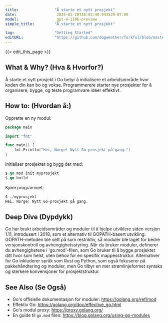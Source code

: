 ```yaml
---
title:                "Å starte et nytt prosjekt"
date:                  2024-01-20T18:03:40.943529-07:00
model:                 gpt-4-1106-preview
simple_title:         "Å starte et nytt prosjekt"

tag:                  "Getting Started"
editURL:              "https://github.com/dogweather/forkful/blob/master/content/no/go/starting-a-new-project.md"
---
```


{{< edit_this_page >}}

## What & Why? (Hva & Hvorfor?)
Å starte et nytt prosjekt i Go betyr å initialisere et arbeidsområde hvor koden din kan bo og vokse. Programmerere starter nye prosjekter for å organisere, bygge, og teste programvare idéer effektivt.

## How to: (Hvordan å:)
Opprette en ny modul:

```Go
package main

import "fmt"

func main() {
    fmt.Println("Hei, Norge! Nytt Go-prosjekt på gang.")
}
```

Initialiser prosjektet og bygg det med:

```Go
$ go mod init myprosjekt
$ go build
```

Kjøre programmet:

```Go
$ ./myprosjekt
Hei, Norge! Nytt Go-prosjekt på gang.
```

## Deep Dive (Dypdykk)
Go har brukt arbeidsområder og moduler til å hjelpe utviklere siden versjon 1.11, introdusert i 2018, som et alternativ til GOPATH-basert utvikling. GOPATH-metoden ble sett på som restriktiv, så moduler ble laget for bedre versjonskontroll og avhengighetsstyring. Når du bruker moduler, definerer du avhengighetene i 'go.mod'-filen, som Go bruker til å bygge prosjektet ditt hvor som helst, uten behov for en spesifik mappesstruktur. Alternativer for Go inkluderer språk som Rust og Python, som også fokuserer på pakkehåndtering og moduler, men Go tilbyr en mer strømlinjeformet syntaks og sterkere konvensjoner for prosjektstruktur.

## See Also (Se Også)
- Go's offisielle dokumentasjon for moduler: https://golang.org/ref/mod
- Effektiv Go: https://golang.org/doc/effective_go.html
- Go's modul proxy: https://proxy.golang.org/
- En guide til `go.mod` filen: https://blog.golang.org/using-go-modules

